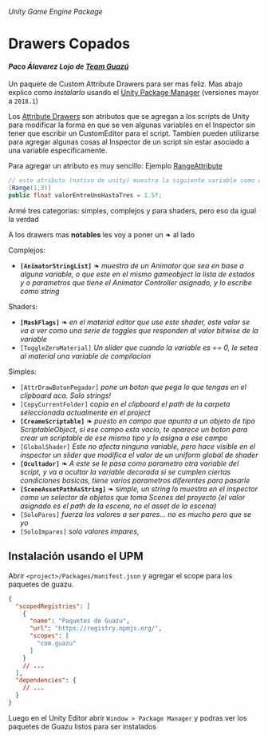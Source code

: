 _Unity Game Engine Package_
# Drawers Copados
#### _Paco Álavarez Lojo de [Team Guazú](https://teamguazu.com/)_

Un paquete de Custom Attribute Drawers para ser mas feliz. Mas abajo explico como _instalarlo_ usando el [Unity Package Manager](https://docs.unity3d.com/Manual/upm-ui.html) (versiones mayor a `2018.1`)

Los [Attribute Drawers](https://docs.unity3d.com/ScriptReference/PropertyDrawer.html) son atributos que se agregan a los scripts de Unity para modificar la forma en que se ven algunas variables en el Inspector sin tener que escribir un CustomEditor para el script. Tambien pueden utilizarse para agregar algunas cosas al Inspector de un script sin estar asociado a una variable especificamente.

Para agregar un atributo es muy sencillo: Ejemplo
[RangeAttribute](https://docs.unity3d.com/ScriptReference/RangeAttribute.html)
```csharp
// este atributo (nativo de unity) muestra la siguiente variable como un slider en el inspector
[Range(1,3)]
public float valorEntreUnoHastaTres = 1.5f;
```

Armé tres categorias: simples, complejos y para shaders, pero eso da igual la verdad

A los drawers mas **notables** les voy a poner un ❧ al lado

Complejos:
- **`[AnimatorStringList]`** ❧ _muestra de un Animator que sea en base a alguna variable, o que este en el mismo gameobject la lista de estados y o parametros que tiene el Animator Controller asignado, y lo escribe como string_

Shaders:
 
- **`[MaskFlags]`** ❧ _en el material editor que use este shader, este valor se va a ver como una serie de toggles que responden al valor bitwise de la variable_
- `[ToggleZeroMaterial]` _Un slider que cuando la variable es == 0, le setea al material una variable de compilacion_

Simples:
- `[AttrDrawBotonPegador]` _pone un boton que pega lo que tengas en el clipboard aca. Solo strings!_
- `[CopyCurrentFolder]` _copia en el clipboard el path de la carpeta seleccionada actualmente en el project_
- **`[CreameScriptable]`** ❧ _puesto en campo que apunta a un objeto de tipo ScriptableObject, si ese campo esta vacio, te aparece un boton para crear un scriptable de ese mismo tipo y lo asigna a ese campo_
- `[GlobalShader]` _Este no afecta ninguna variable, pero hace visible en el inspector un slider que modifica el valor de un uniform global de shader_
- **`[Ocultador]`** ❧ _A este se le pasa como parametro otra variable del script, y va a ocultar la variable decorada si se cumplen ciertas condiciones basicas, tiene varios parametros diferentes para pasarle_
- **`[SceneAssetPathAsString]`** ❧ _simple, un string lo muestra en el inspector como un selector de objetos que toma Scenes del proyecto (el valor asignado es el path de la escena, no el asset de la escena)_
- `[SoloPares]` _fuerza los valores a ser pares... no es mucho pero que se yo_
- `[SoloImpares]` _solo valores impares_,

## Instalación usando el UPM
Abrir `<project>/Packages/manifest.json` y agregar el scope para los paquetes de guazu.
```json
{
  "scopedRegistries": [
    {
      "name": "Paquetes de Guazu",
      "url": "https://registry.npmjs.org/",
      "scopes": [
        "com.guazu"
      ]
    }
    // ...
  ],
  "dependencies": {
    // ...
  }
}
```

Luego en el Unity Editor abrir `Window > Package Manager` y podras ver los paquetes de Guazu listos para ser instalados
